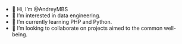 - 👋 Hi, I’m @AndreyMBS
- 👀 I’m interested in data engineering.
- 🌱 I’m currently learning PHP and Python.
- 💞️ I’m looking to collaborate on projects aimed to the common well-being.

<!---
AndreyMBS/AndreyMBS is a ✨ special ✨ repository because its `README.md` (this file) appears on your GitHub profile.
You can click the Preview link to take a look at your changes.
--->
